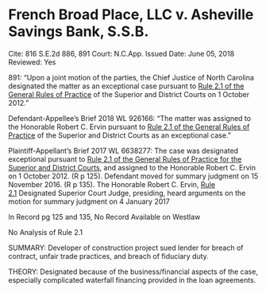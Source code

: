 # French Broad Place, LLC v. Asheville Savings Bank, S.S.B.

Cite: 816 S.E.2d 886, 891
Court: N.C.App.
Issued Date: June 05, 2018
Reviewed: Yes

891: “Upon a joint motion of the parties, the Chief Justice of North Carolina designated the matter as an exceptional case pursuant to [Rule 2.1 of the General Rules of Practice](https://1.next.westlaw.com/Link/Document/FullText?findType=L&pubNum=1008947&cite=NCRSUPDR2.1&originatingDoc=If083189068db11e88808c81b5a222cba&refType=LQ&originationContext=document&transitionType=DocumentItem&ppcid=dae0716a2b5046d698c4949367e3c134&contextData=(sc.Search)) of the Superior and District Courts on 1 October 2012.”

Defendant-Appellee’s Brief 2018 WL 926166: “The matter was assigned to the Honorable Robert C. Ervin pursuant to [Rule 2.1 of the General Rules of Practice](https://1.next.westlaw.com/Link/Document/FullText?findType=L&pubNum=1008947&cite=NCRSUPDR2.1&originatingDoc=Iba572d06155811e8a2e69b122173a65f&refType=LQ&originationContext=document&transitionType=DocumentItem&ppcid=6e344a7ef44f42898d687b8d21982dc8&contextData=(sc.RelatedInfo)) of the Superior and District Courts as an exceptional case.”

Plaintiff-Appellant’s Brief 2017 WL 6638277: The case was designated exceptional pursuant to [Rule 2.1 of the General Rules of Practice for the Superior and District Courts](https://1.next.westlaw.com/Link/Document/FullText?findType=L&pubNum=1008947&cite=NCRSUPDR2.1&originatingDoc=I7eb5407eed0b11e79822eed485bc7ca1&refType=LQ&originationContext=document&transitionType=DocumentItem&ppcid=8a333dcd89c046e2a27360d82e03e79f&contextData=(sc.RelatedInfo)), and assigned to the Honorable Robert C. Ervin on 1 October 2012. (R p 125). Defendant moved for summary judgment on 15 November 2016. (R p 135). The Honorable Robert C. Ervin, [Rule 2.1](https://1.next.westlaw.com/Link/Document/FullText?findType=L&pubNum=1008947&cite=NCRSUPDR2.1&originatingDoc=I7eb5407eed0b11e79822eed485bc7ca1&refType=LQ&originationContext=document&transitionType=DocumentItem&ppcid=8a333dcd89c046e2a27360d82e03e79f&contextData=(sc.RelatedInfo)) Designated Superior Court Judge, presiding, heard arguments on the motion for summary judgment on 4 January 2017

In Record pg 125 and 135, No Record Available on Westlaw

No Analysis of Rule 2.1

SUMMARY: Developer of construction project sued lender for breach of contract, unfair trade practices, and breach of fiduciary duty. 

THEORY: Designated because of the business/financial aspects of the case, especially complicated waterfall financing provided in the loan agreements.